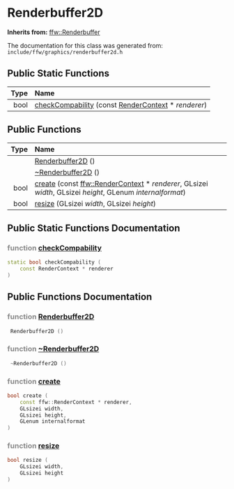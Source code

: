 Renderbuffer2D
===================================


**Inherits from:** [ffw::Renderbuffer](ffw_Renderbuffer.html)

The documentation for this class was generated from: `include/ffw/graphics/renderbuffer2d.h`



## Public Static Functions

| Type | Name |
| -------: | :------- |
|  bool | [checkCompability](#7508907a) (const [RenderContext](ffw_RenderContext.html) * _renderer_)  |


## Public Functions

| Type | Name |
| -------: | :------- |
|   | [Renderbuffer2D](#54a3a13e) ()  |
|   | [~Renderbuffer2D](#aec01f23) ()  |
|  bool | [create](#6d0fa0dd) (const [ffw::RenderContext](ffw_RenderContext.html) * _renderer_, GLsizei _width_, GLsizei _height_, GLenum _internalformat_)  |
|  bool | [resize](#8017d0ae) (GLsizei _width_, GLsizei _height_)  |


## Public Static Functions Documentation

### <span style="opacity:0.5;">function</span> <a id="7508907a" href="#7508907a">checkCompability</a>

```cpp
static bool checkCompability (
    const RenderContext * renderer
) 
```





## Public Functions Documentation

### <span style="opacity:0.5;">function</span> <a id="54a3a13e" href="#54a3a13e">Renderbuffer2D</a>

```cpp
 Renderbuffer2D () 
```



### <span style="opacity:0.5;">function</span> <a id="aec01f23" href="#aec01f23">~Renderbuffer2D</a>

```cpp
 ~Renderbuffer2D () 
```



### <span style="opacity:0.5;">function</span> <a id="6d0fa0dd" href="#6d0fa0dd">create</a>

```cpp
bool create (
    const ffw::RenderContext * renderer,
    GLsizei width,
    GLsizei height,
    GLenum internalformat
) 
```



### <span style="opacity:0.5;">function</span> <a id="8017d0ae" href="#8017d0ae">resize</a>

```cpp
bool resize (
    GLsizei width,
    GLsizei height
) 
```






